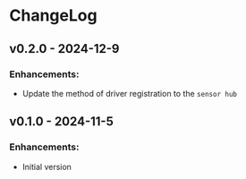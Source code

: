 # ChangeLog

## v0.2.0 - 2024-12-9

### Enhancements:

* Update the method of driver registration to the `sensor hub`

## v0.1.0 - 2024-11-5

### Enhancements:

* Initial version
